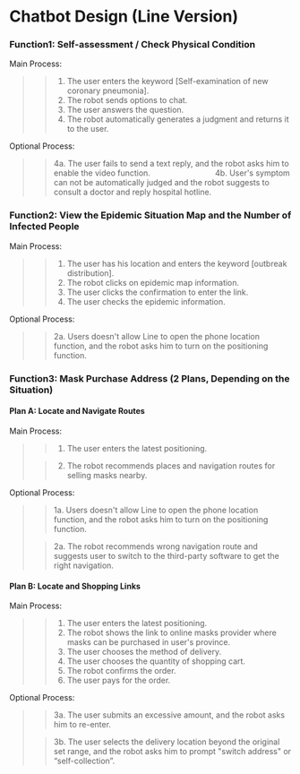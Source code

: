 # Chatbot Design (Line Version)
### Function1: Self-assessment / Check Physical Condition
Main Process:
>>1. The user enters the keyword [Self-examination of new coronary pneumonia].
>>2. The robot sends options to chat.
>>3. The user answers the question.
>>4. The robot automatically generates a judgment and returns it to the user.
>
Optional Process:
>>4a. The user fails to send a text reply, and the robot asks him to enable the video function.
&emsp;&emsp;&emsp;&emsp;&emsp;&emsp;&emsp;&emsp;4b. User's symptom can not be automatically judged and the robot suggests to consult a doctor and reply hospital hotline.

### Function2: View the Epidemic Situation Map and the Number of Infected People
Main Process:
>>1. The user has his location and enters the keyword [outbreak distribution].
>>2. The robot clicks on epidemic map information.
>>3. The user clicks the confirmation to enter the link.
>>4. The user checks the epidemic information.
>
Optional Process:
>>2a. Users doesn't allow Line to open the phone location function, and the robot asks him to turn on the positioning function.

### Function3: Mask Purchase Address (2 Plans, Depending on the Situation)
#### Plan A: Locate and Navigate Routes
>
Main Process:
>>1. The user enters the latest positioning.
>
>>2. The robot recommends places and navigation routes for selling masks nearby.
>
Optional Process:
>>1a. Users doesn't allow Line to open the phone location function, and the robot asks him to turn on the positioning function.
>
>>2a. The robot recommends wrong navigation route and suggests user to switch to the third-party software to get the right navigation.
>
#### Plan B: Locate and Shopping Links
>
Main Process:
>>1. The user enters the latest positioning.
>>2. The robot shows the link to online masks provider where masks can be purchased in user's province.
>>3. The user chooses the method of delivery.
>>4. The user chooses the quantity of shopping cart.
>>5. The robot confirms the order.
>>6. The user pays for the order.
>
Optional Process:
>>3a. The user submits an excessive amount, and the robot asks him to re-enter.
>
>>3b. The user selects the delivery location beyond the original set range, and the robot asks him to prompt "switch address" or “self-collection”.
